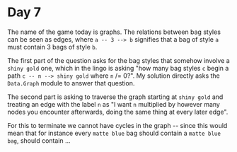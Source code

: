 # Day 7 

The name of the game today is graphs. The relations between
bag styles can be seen as edges, where `a -- 3 --> b`
signifies that a bag of style `a` must contain 3 bags
of style `b`.

The first part of the question asks for the bag styles
that somehow involve a `shiny gold` one, which in the
lingo is asking "how many bag styles `c` begin a path `c -- n --> shiny gold` where `n` /= 0?". My solution
directly asks the `Data.Graph` module to answer that question.


The second part is asking to traverse the graph starting at `shiny gold` and treating an edge with the label `n`
as "I want `n` multiplied by however many nodes you encounter afterwards, doing the same thing at every later edge".

For this to terminate we cannot have cycles in the graph -- since this would mean that for instance every `matte blue` bag should contain a `matte blue bag`, should contain ...